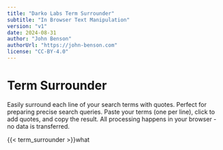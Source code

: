 ```yaml
---
title: "Darko Labs Term Surrounder"
subtitle: "In Browser Text Manipulation"
version: "v1"
date: 2024-08-31
author: "John Benson"
authorUrl: "https://john-benson.com"
license: "CC-BY-4.0"
---
```


# Term Surrounder

Easily surround each line of your search terms with quotes. Perfect for preparing precise search queries. Paste your terms (one per line), click to add quotes, and copy the result. All processing happens in your browser - no data is transferred.

{{< term_surrounder >}}what

